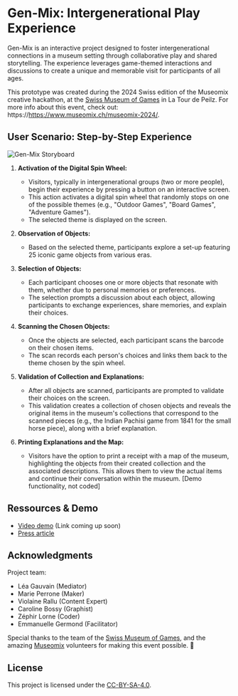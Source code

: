 # Gen-Mix: Intergenerational Play Experience

Gen-Mix is an interactive project designed to foster intergenerational connections in a museum setting through collaborative play and shared storytelling. The experience leverages game-themed interactions and discussions to create a unique and memorable visit for participants of all ages.

This prototype was created during the 2024 Swiss edition of the Museomix creative hackathon, at the [Swiss Museum of Games](https://museedujeu.ch/) in La Tour de Peilz. For more info about this event, check out: https://https://www.museomix.ch/museomix-2024/.


## User Scenario: Step-by-Step Experience

![Gen-Mix Storyboard](https://github.com/user-attachments/assets/cd5bf46f-e36e-4209-b3f2-c17427c9588c)


1. **Activation of the Digital Spin Wheel:**
   - Visitors, typically in intergenerational groups (two or more people), begin their experience by pressing a button on an interactive screen.
   - This action activates a digital spin wheel that randomly stops on one of the possible themes (e.g., "Outdoor Games", "Board Games", "Adventure Games").
   - The selected theme is displayed on the screen.

2. **Observation of Objects:**
   - Based on the selected theme, participants explore a set-up featuring 25 iconic game objects from various eras.

3. **Selection of Objects:**
   - Each participant chooses one or more objects that resonate with them, whether due to personal memories or preferences.
   - The selection prompts a discussion about each object, allowing participants to exchange experiences, share memories, and explain their choices.

4. **Scanning the Chosen Objects:**
   - Once the objects are selected, each participant scans the barcode on their chosen items.
   - The scan records each person's choices and links them back to the theme chosen by the spin wheel.

5. **Validation of Collection and Explanations:**
   - After all objects are scanned, participants are prompted to validate their choices on the screen.
   - This validation creates a collection of chosen objects and reveals the original items in the museum's collections that correspond to the scanned pieces (e.g., the Indian Pachisi game from 1841 for the small horse piece), along with a brief explanation.

6. **Printing Explanations and the Map:**
   - Visitors have the option to print a receipt with a map of the museum, highlighting the objects from their created collection and the associated descriptions. This allows them to view the actual items and continue their conversation within the museum. [Demo functionality, not coded]

## Ressources & Demo

- [Video demo](#) (Link coming up soon)
- [Press article](https://www.24heures.ch/la-tour-de-peilz-un-labo-geant-au-musee-suisse-du-jeu-238053514548)

## Acknowledgments

Project team:
- Léa Gauvain (Mediator)
- Marie Perrone (Maker)
- Violaine Rallu (Content Expert)
- Caroline Bossy (Graphist)
- Zéphir Lorne (Coder)
- Emmanuelle Germond (Facilitator)

Special thanks to the team of the [Swiss Museum of Games](https://museedujeu.ch/), and the amazing [Museomix](https://www.museomix.ch/) volunteers for making this event possible. 🙌


## License

This project is licensed under the [CC-BY-SA-4.0](https://creativecommons.org/licenses/by-sa/4.0/).
